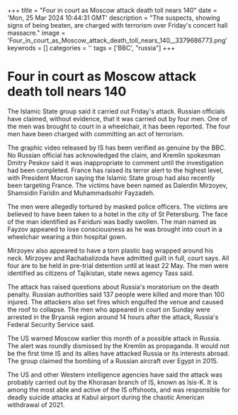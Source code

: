 +++
title = "Four in court as Moscow attack death toll nears 140"
date = 'Mon, 25 Mar 2024 10:44:31 GMT'
description = "The suspects, showing signs of being beaten, are charged with terrorism over Friday's concert hall massacre."
image = 'Four_in_court_as_Moscow_attack_death_toll_nears_140__3379686773.png'
keywrods =  []
categories = ''
tags = ['BBC', "russia"]
+++

# Four in court as Moscow attack death toll nears 140

The Islamic State group said it carried out Friday's attack.
Russian officials have claimed, without evidence, that it was carried out by four men.
One of the men was brought to court in a wheelchair, it has been reported.
The four men have been charged with committing an act of terrorism.

The graphic video released by IS has been verified as genuine by the BBC.
No Russian official has acknowledged the claim, and Kremlin spokesman Dmitry Peskov said it was inappropriate to comment until the investigation had been completed.
France has raised its terror alert to the highest level, with President Macron saying the Islamic State group had also recently been targeting France.
The victims have been named as Dalerdin Mirzoyev, Shamsidin Faridin and Muhammadsohir Fayzadeh.

The men were allegedly tortured by masked police officers.
The victims are believed to have been taken to a hotel in the city of St Petersburg.
The face of the man identified as Fariduni was badly swollen.
The man named as Fayzov appeared to lose consciousness as he was brought into court in a wheelchair wearing a thin hospital gown.

Mirzoyev also appeared to have a torn plastic bag wrapped around his neck.
Mirzoyev and Rachabalizoda have admitted guilt in full, court says.
All four are to be held in pre-trial detention until at least 22 May.
The men were identified as citizens of Tajikistan, state news agency Tass said.

The attack has raised questions about Russia's moratorium on the death penalty.
Russian authorities said 137 people were killed and more than 100 injured.
The attackers also set fires which engulfed the venue and caused the roof to collapse.
The men who appeared in court on Sunday were arrested in the Bryansk region around 14 hours after the attack, Russia<bb>'s Federal Security Service said.

The US warned Moscow earlier this month of a possible attack in Russia.
The alert was roundly dismissed by the Kremlin as propaganda.
It would not be the first time IS and its allies have attacked Russia or its interests abroad.
The group claimed the bombing of a Russian aircraft over Egypt in 2015.

The US and other Western intelligence agencies have said the attack was probably carried out by the Khorasan branch of IS, known as Isis-K.
It is among the most able and active of the IS offshoots, and was responsible for  deadly suicide attacks at Kabul airport during the chaotic American withdrawal of 2021.


